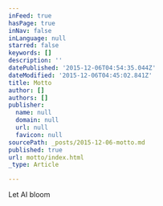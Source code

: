 ```yaml
---
inFeed: true
hasPage: true
inNav: false
inLanguage: null
starred: false
keywords: []
description: ''
datePublished: '2015-12-06T04:54:35.044Z'
dateModified: '2015-12-06T04:45:02.841Z'
title: Motto
author: []
authors: []
publisher:
  name: null
  domain: null
  url: null
  favicon: null
sourcePath: _posts/2015-12-06-motto.md
published: true
url: motto/index.html
_type: Article

---
```

Let AI bloom